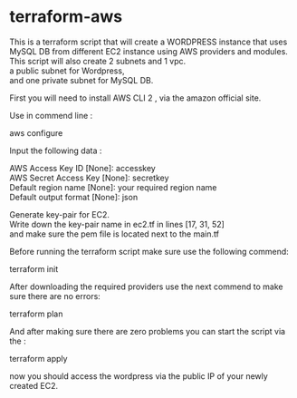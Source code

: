 # terraform-aws
This is a terraform script that will create a WORDPRESS instance that uses MySQL DB from different EC2 instance using AWS providers and modules.  
This script will also create 2 subnets and 1 vpc.  
a public subnet for Wordpress,  
and one private subnet for MySQL DB.  

First you will need to install AWS CLI 2 , via the amazon official site.  

Use in commend line :

aws configure 

Input the following data : 

AWS Access Key ID [None]: accesskey  
AWS Secret Access Key [None]: secretkey  
Default region name [None]: your required region name    
Default output format [None]: json  

Generate key-pair for EC2.  
Write down the key-pair name in ec2.tf in lines [17, 31, 52]  
and make sure the pem file is located next to the main.tf


Before running the terraform script make sure use the following commend:   

terraform init  

After downloading the required providers use the next commend to make sure there are no errors:  

terraform plan

And after making sure there are zero problems you can start the script via the :

terraform apply

now you should access the wordpress via the public IP of your newly created EC2.

